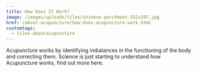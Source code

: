 ```yaml
---
title: How Does It Work?
image: /images/uploads/tiles/chinese-parchment-551x297.jpg
href: /about-acupuncture/how-does-acupuncture-work.html
customtags:
  - tiles-aboutacupuncture
---
```

Acupuncture works by identifying imbalances in the functioning of the body and correcting them. Science is just starting to understand how Acupuncture works, find out more here.
